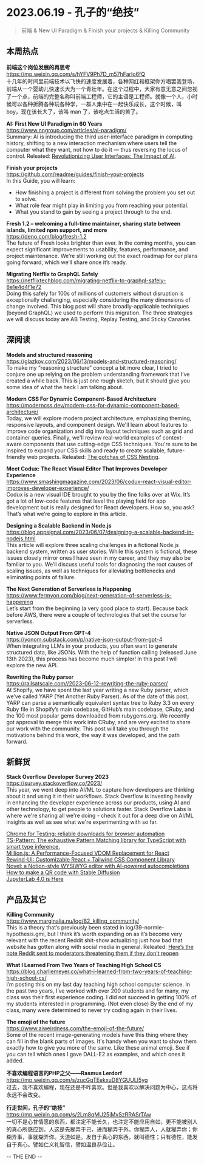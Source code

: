 2023.06.19 - 孔子的“绝技”
========  

> 前端 & New UI Paradigm  & Finish your projects & Killing Community

## 本周热点

**前端这个岗位发展的再思考**  
https://mp.weixin.qq.com/s/hYFV9Ph7D_m57hFarIo6fQ  
十几年的时间里前端技术以飞快的速度发展着，各种网红和框架你方唱罢我登场，前端从一个婴幼儿快速长大为一个青壮年。在这个过程中，大家有意无意之间忽视了一个点，前端的完整名称叫前端工程师，它的主语是工程师。就像一个人，小时候可以各种折腾各种玩各种学，一群人集中在一起快乐成长，这个时候，叫 boy，现在该长大了，该叫 man 了，该吃点生活的苦了。

**AI: First New UI Paradigm in 60 Years**  
https://www.nngroup.com/articles/ai-paradigm/  
Summary: AI is introducing the third user-interface paradigm in computing history, shifting to a new interaction mechanism where users tell the computer what they want, not how to do it — thus reversing the locus of control. Releated: [Revolutionizing User Interfaces: The Impact of AI](https://spin.atomicobject.com/2023/06/15/ai-interfaces/).  

**Finish your projects**  
https://github.com/readme/guides/finish-your-projects  
In this Guide, you will learn:  
- How finishing a project is different from solving the problem you set out to solve.  
- What role fear might play in limiting you from reaching your potential.  
- What you stand to gain by seeing a project through to the end.  

**Fresh 1.2 – welcoming a full-time maintainer, sharing state between islands, limited npm support, and more**  
https://deno.com/blog/fresh-1.2  
The future of Fresh looks brighter than ever. In the coming months, you can expect significant improvements to usability, features, performance, and project maintenance. We’re still working out the exact roadmap for our plans going forward, which we’ll share once it’s ready.

**Migrating Netflix to GraphQL Safely**  
https://netflixtechblog.com/migrating-netflix-to-graphql-safely-8e1e4d4f1e72  
Doing this safely for 100s of millions of customers without disruption is exceptionally challenging, especially considering the many dimensions of change involved. This blog post will share broadly-applicable techniques (beyond GraphQL) we used to perform this migration. The three strategies we will discuss today are AB Testing, Replay Testing, and Sticky Canaries.

## 深阅读

**Models and structured reasoning**  
https://glazkov.com/2023/06/13/models-and-structured-reasoning/  
To make my “reasoning structure” concept a bit more clear, I tried to conjure one up relying on the problem understanding framework that I’ve created a while back. This is just one rough sketch, but it should give you some idea of what the heck I am talking about.

**Modern CSS For Dynamic Component-Based Architecture**  
https://moderncss.dev/modern-css-for-dynamic-component-based-architecture/  
Today, we will explore modern project architecture, emphasizing theming, responsive layouts, and component design. We'll learn about features to improve code organization and dig into layout techniques such as grid and container queries. Finally, we'll review real-world examples of context-aware components that use cutting-edge CSS techniques. You're sure to be inspired to expand your CSS skills and ready to create scalable, future-friendly web projects. Releated: [The gotchas of CSS Nesting](https://kilianvalkhof.com/2023/css-html/the-gotchas-of-css-nesting/).

**Meet Codux: The React Visual Editor That Improves Developer Experience**  
https://www.smashingmagazine.com/2023/06/codux-react-visual-editor-improves-developer-experience/  
Codux is a new visual IDE brought to you by the fine folks over at Wix. It’s got a lot of low-code features that level the playing field for app development but is really designed for React developers. How so, you ask? That’s what we’re going to explore in this article.

**Designing a Scalable Backend in Node.js**  
https://blog.appsignal.com/2023/06/07/designing-a-scalable-backend-in-nodejs.html  
This article will explore three scaling challenges in a fictional Node.js backend system, written as user stories. While this system is fictional, these issues closely mirror ones I have seen in my career, and they may also be familiar to you. We’ll discuss useful tools for diagnosing the root causes of scaling issues, as well as techniques for alleviating bottlenecks and eliminating points of failure.

**The Next Generation of Serverless is Happening**  
https://www.fermyon.com/blog/next-generation-of-serverless-is-happening  
Let’s start from the beginning (a very good place to start). Because back before AWS, there were a couple of technologies that set the course for serverless.

**Native JSON Output From GPT-4**  
https://yonom.substack.com/p/native-json-output-from-gpt-4  
When integrating LLMs in your products, you often want to generate structured data, like JSONs. With the help of function calling (released June 13th 2023), this process has become much simpler! In this post I will explore the new API.

**Rewriting the Ruby parser**  
https://railsatscale.com//2023-06-12-rewriting-the-ruby-parser/  
At Shopify, we have spent the last year writing a new Ruby parser, which we’ve called YARP (Yet Another Ruby Parser). As of the date of this post, YARP can parse a semantically equivalent syntax tree to Ruby 3.3 on every Ruby file in Shopify’s main codebase, GitHub’s main codebase, CRuby, and the 100 most popular gems downloaded from rubygems.org. We recently got approval to merge this work into CRuby, and are very excited to share our work with the community. This post will take you through the motivations behind this work, the way it was developed, and the path forward.

## 新鲜货

**Stack Overflow Developer Survey 2023**  
https://survey.stackoverflow.co/2023/  
This year, we went deep into AI/ML to capture how developers are thinking about it and using it in their workflows. Stack Overflow is investing heavily in enhancing the developer experience across our products, using AI and other technology, to get people to solutions faster. Stack Overflow Labs is where we're sharing all we're doing - check it out for a deep dive on AI/ML insights as well as see what we're experimenting with so far.

[Chrome for Testing: reliable downloads for browser automation](https://developer.chrome.com/blog/chrome-for-testing/)  
[TS-Pattern: The exhaustive Pattern Matching library for TypeScript with smart type inference.](https://github.com/gvergnaud/ts-pattern)  
[Million.js: A Performance-Focused VDOM Replacement for React](https://million.dev/)  
[Rewind-UI: Customizable React + Tailwind CSS Component Library](https://rewind-ui.dev/)  
[Novel: a Notion-style WYSIWYG editor with AI-powered autocompletions](https://novel.sh/)  
[How to make a QR code with Stable Diffusion](https://stable-diffusion-art.com/qr-code/)  
[JupyterLab 4.0 is Here](https://blog.jupyter.org/jupyterlab-4-0-is-here-388d05e03442)  

## 产品及其它  

**Killing Community**  
https://www.marginalia.nu/log/82_killing_community/  
This is a theory that’s previously been stated in log/39-normie-hypothesis.gmi, but I think it’s worth expanding on as it’s become very relevant with the recent Reddit shit-show actualizing just how bad that website has gotten along with social media in general. Releated: [Here’s the note Reddit sent to moderators threatening them if they don’t reopen](https://www.theverge.com/2023/6/16/23763538/reddit-blackout-api-protest-mod-replacement-threat)

**What I Learned From Two Years of Teaching High School CS**  
https://blog.charliemeyer.co/what-i-learned-from-two-years-of-teaching-high-school-cs/  
I’m posting this on my last day teaching high school computer science. In the past two years, I’ve worked with over 200 students and for many, my class was their first experience coding. I did not succeed in getting 100% of my students interested in programming. (Not even close) By the end of my class, many were determined to never try coding again in their lives.

**The emoji of the future**  
https://www.aiweirdness.com/the-emoji-of-the-future/  
Some of the recent image-generating models have this thing where they can fill in the blank parts of images. It's handy when you want to show them exactly how to give you more of the same. Like these animal emoji. See if you can tell which ones I gave DALL-E2 as examples, and which ones it added.

**不喜欢编程语言的PHP之父——Rasmus Lerdorf**  
https://mp.weixin.qq.com/s/zucGqTEekxuD8YGUULI5yg  
过去，我不喜欢编程，现在还是不咋喜欢。但是我喜欢以解决问题为中心，这点将永远不会改变。

**行走世间，孔子的“绝技”**  
https://mp.weixin.qq.com/s/2Lm8qMU25jMvSzRRASrTAw  
一切不是心甘情愿的东西，都注定不能长久，也注定不能应用自如，更不能被别人的真心所感应到。人这是先糊弄于己，进而糊弄于外。你糊弄人，人就糊弄你；你糊弄事，事就糊弄你。天道如是。发自于真心的东西，就叫德性；只有德性，能发自于真心。譬如仁义礼智信，譬如温良恭俭让。

-- THE END --
